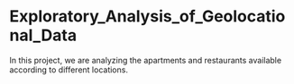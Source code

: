 # Exploratory_Analysis_of_Geolocational_Data
In this project, we are analyzing the apartments and restaurants available according to different locations.  

